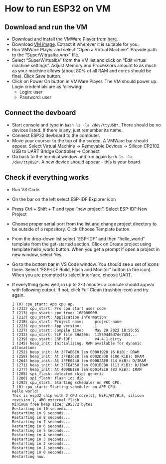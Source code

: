 # How to run ESP32 on VM

## Download and run the VM

   * Download and install the VMWare Player from [here](https://customerconnect.vmware.com/en/downloads/details?downloadGroup=WKST-PLAYER-1623-NEW&productId=1039&rPId=85399).
   * Download [VM image](https://drive.google.com/file/d/1xOLU-tVGi6lpPW1X19SgKS9j1awppvm_/view?usp=sharing). Extract it wherever it is suitable for you.
   * Run VMWare Player and select “Open a Virtual Machine”. Provide path to the “SuperWitrualka.vmx” file.
   * Select “SuperWirtualka” from the VM list and click on “Edit virtual machine settings”. Adjust Memory and Processors amount to as much as your machine allows (about 80% of all RAM and cores should be fine). Click Save button.
   * Click on Power On button in VMWare Player. The VM should power up. Login credentials are as following:
      * Login: user
      * Password: user

## Connect the devboard

   * Start console and type in ```bash ls -la /dev/ttyUSB*```. There should be no devices listed. If there is any, just remember its name.
   * Connect ESP32 devboard to the computer.
   * Move your coursor to the top of the screen. A VMWare bar should appear. Select Virtual Machine → Removable Devices → Silicon CP2102 USB to UART Bridge Controller → Connect
   * Go back to the terminal window and run again ```bash ls -la /dev/ttyUSB*```. A new device should appear - this is your board.

## Check if everything works

   * Run VS Code
   * On the bar on the left select ESP-IDF Explorer icon
   * Press Ctrl + Shift + T and type “new project”. Select ESP-IDF:New Project
   * Choose proper serial port from the list and change project directory to be outside of a repository. Click Choose Template button.
   * From the drop-down list select “ESP-IDF” and then “hello_world” template from the get-started section. Click on Create project using template hello_world button. When you get a prompt if open a project in new window, select Yes.
   * Go to the bottom bar in VS Code window. You should see a set of icons there. Select “ESP-IDF Build, Flash and Monitor” button (a fire icon). When you are prompted to select interface, choose UART.
   * If everything goes well, in up to 2-3 minutes a console should appear with following output. If not, click Full Clean (trashbin icon) and try again.

      ```
      I (0) cpu_start: App cpu up.
      I (213) cpu_start: Pro cpu start user code
      I (213) cpu_start: cpu freq: 160000000
      I (213) cpu_start: Application information:
      I (218) cpu_start: Project name:     project-name
      I (223) cpu_start: App version:      1
      I (227) cpu_start: Compile time:     May 29 2022 18:50:55
      I (233) cpu_start: ELF file SHA256:  11559448d7de7454...
      I (239) cpu_start: ESP-IDF:          v4.4.1-dirty
      I (245) heap_init: Initializing. RAM available for dynamic allocation:
      I (252) heap_init: At 3FFAE6E0 len 00001920 (6 KiB): DRAM
      I (258) heap_init: At 3FFB2C28 len 0002D3D8 (180 KiB): DRAM
      I (264) heap_init: At 3FFE0440 len 00003AE0 (14 KiB): D/IRAM
      I (271) heap_init: At 3FFE4350 len 0001BCB0 (111 KiB): D/IRAM
      I (277) heap_init: At 4008B1E8 len 00014E18 (83 KiB): IRAM
      I (285) spi_flash: detected chip: generic
      I (288) spi_flash: flash io: dio
      I (293) cpu_start: Starting scheduler on PRO CPU.
      I (0) cpu_start: Starting scheduler on APP CPU.
      Hello world!
      This is esp32 chip with 2 CPU core(s), WiFi/BT/BLE, silicon revision 1, 4MB external flash
      Minimum free heap size: 295372 bytes
      Restarting in 10 seconds...
      Restarting in 9 seconds...
      Restarting in 8 seconds...
      Restarting in 7 seconds...
      Restarting in 6 seconds...
      Restarting in 5 seconds...
      Restarting in 4 seconds...
      Restarting in 3 seconds...
      Restarting in 2 seconds...
      Restarting in 1 seconds...
      Restarting in 0 seconds...
      Restarting now.
      ```
